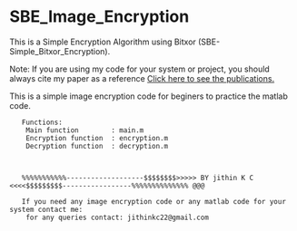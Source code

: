 # SBE_Image_Encryption
This is a Simple Encryption Algorithm using Bitxor (SBE-Simple_Bitxor_Encryption).


 Note: If you are using my code for your system or project, you should always cite my paper as a reference
 <a href ="https://docs.google.com/document/d/1AbCxFoUhdOCppM8novgCdOv0F9mqYe7HlBU7yX7Svx0/edit?usp=sharing">Click here to see the publications.</a>


This is a simple image encryption code for beginers to practice the matlab code. 


       Functions:
        Main function        : main.m
        Encryption function  : encryption.m
        Decryption function  : decryption.m
        
       
       
       %%%%%%%%%%%-------------------$$$$$$$$>>>>> BY jithin K C <<<<$$$$$$$$$-----------------%%%%%%%%%%%%%% @@@ 
     
       If you need any image encryption code or any matlab code for your system contact me:
        for any queries contact: jithinkc22@gmail.com

